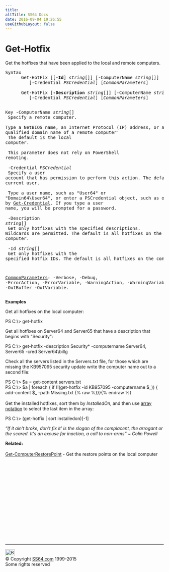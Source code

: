 ```yaml
---
title:
altTitle: SS64 Docs
date: 2016-09-04 19:26:55
useGithubLayout: false
---
```

<!-- #BeginLibraryItem "/Library/head_ps.lbi" --><!-- #EndLibraryItem --><h1>Get-Hotfix</h1> 
<p>Get the hotfixes that have been applied to the local and remote computers.</p>
<pre>Syntax
      Get-HotFix [[<b>-Id</b>] <i>string</i>[]] [-ComputerName <i>string</i>[]]
         [-Credential <i>PSCredential</i>] [<i>CommonParameters</i>]<br>    <br>      Get-HotFix [<b>-Description</b> <i>string</i>[]] [-ComputerName <i>string</i>[]]
         [-Credential <i>PSCredential</i>] [<i>CommonParameters</i>]

Key
   -ComputerName <i>string</i>[]<br>       Specify a remote computer. <br>       Type a NetBIOS name, an Internet Protocol (IP) address, or a fully
       qualified domain name of a remote computer'<br>       The default is the local computer.<br>        <br>       This parameter does not rely on PowerShell remoting.<br>        <br>   -Credential <i>PSCredential</i><br>       Specify a user account that has permission to perform this action.
       The default is the current user. <br>        <br>       Type a user name, such as "User64" or "Domain64\User64", or enter
       a PSCredential object, such as one generated by <a href="get-credential.html">Get-Credential</a>.
       If you type a user name, you will be prompted for a password.<br>        <br>   -Description <i>string</i>[]<br>       Get only hotfixes with the specified descriptions.
       Wildcards are permitted.
       The default is all hotfixes on the computer.<br>        <br>   -Id <i>string</i>[]<br>       Get only hotfixes with the specified hotfix IDs. The default is all hotfixes on the computer.

   <a href="common.html">CommonParameters</a>:
       -Verbose, -Debug, -ErrorAction, -ErrorVariable, -WarningAction, -WarningVariable,
       -OutBuffer -OutVariable.</pre>
<p>
  <b>Examples</b></p>
<p>Get all hotfixes on the local computer:</p>
<p><span class="code">PS C:\&gt; get-hotfix</span></p>
<p>Get all hotfixes on  Server64 and Server65  that have a description that begins with "Security":</p>
<p><span class="code">PS C:\&gt; get-hotfix -description Security* -computername Server64, Server65 -cred Server64\billg</span></p>
<p>Check all the servers listed in the Servers.txt file, for those which are missing the KB957095 security update write the computer name out to a second file:</p>
<p><span class="code">PS C:\&gt; $a = get-content servers.txt<br>
PS C:\&gt; $a | foreach { if (!(get-hotfix -id KB957095 -computername $_)) { add-content $_ -path Missing.txt {% raw %}}}{% endraw %}<br>
</span>
  <br>
Get the installed hotfixes, sort them by <i>InstalledOn</i>, and then  use <a href="syntax-arrays.html">array notation</a> to select the last item in the array:</p>
<p class="code">PS C:\&gt; (get-hotfix | sort installedon)[-1]</p>
<p class="quote"><i>“If it ain't broke, don't fix it' is the slogan of the complacent, the arrogant or the scared. It's an excuse for inaction, a call to non-arms” ~  Colin Powell</i>
</p><p><b>Related:</b><br>
  <br>
  <a href="get-computerrestorepoint.html">Get-ComputerRestorePoint</a> - Get the restore points on the local computer
<!-- #BeginLibraryItem "/Library/foot_ps.lbi" --></p><p>
<!-- PowerShell300 -->
<ins class="adsbygoogle" style="display:inline-block;width:300px;height:250px" data-ad-client="ca-pub-6140977852749469" data-ad-slot="6253539900"></ins>
<script>
(adsbygoogle = window.adsbygoogle || []).push({});
</script></p>
<hr>
<div id="bl" class="footer"><a href="get-hotfix.html#"><img src="../images/top.png" width="30" height="22" alt="Back to the Top"></a></div>
<div id="br" class="footer, tagline">© Copyright <a href="http://ss64.com/">SS64.com</a> 1999-2015<br>
Some rights reserved</div><!-- #EndLibraryItem -->


